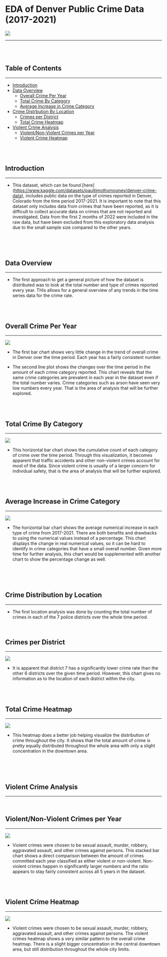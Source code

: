 # EDA of Denver Public Crime Data (2017-2021)

![](images/denver.jpg)
***
<br />
<br />

## Table of Contents
***
- [Introduction](#introduction)
- [Data Overview](#data-overview)
    - [Overall Crime Per Year](#overall-crime-per-year)
    - [Total Crime By Category](#total-crime-by-category)
    - [Average Increase in Crime Category](#average-increase-in-crime-category)
- [Crime Distrbution By Location](#crime-distribution-by-location)
    - [Crimes per District](#crimes-per-district)
    - [Total Crime Heatmap](#total-crime-heatmap)
- [Violent Crime Analysis](#violent-crime-analysis)
    - [Violent/Non-Violent Crimes per Year](#violentnon-violent-crimes-per-year)
    - [Violent Crime Heatmap](#violent-crime-heatmap)

<br />
<br />


## **Introduction**
***
* This dataset, which can be found [here] (https://www.kaggle.com/datasets/paultimothymooney/denver-crime-data), includes public data on the type of crimes reported in Denver, Colorado from the time period 2017-2021. It is important to note that this dataset only includes data from crimes that have been reported, as it is difficult to collect accurate data on crimes that are not reported and investigated. Data from the first 2 months of 2022 were included in the raw data, but have been excluded from this exploratory data analysis due to the small sample size compared to the other years.
<br />
<br />
<br />


## **Data Overview**
***

* The first approach to get a general picture of how the dataset is distributed was to look at the total number and type of crimes reported every year. THis allows for a general overview of any trends in the time series data for the crime rate.
<br />
<br />

## **Overall Crime Per Year**
***


![](images/overall_crime_per_year.png)


* The first bar chart shows very little change in the trend of overall crime in Denver over the time period. Each year has a fairly consistent number.

* The second line plot shows the changes over the time period in the amount of each crime category reported. This chart reveals that the same crime categories are prevalent in each year in the dataset even if the total number varies. Crime categories such as arson have seen very low numbers every year. That is the area of analysis that will be further explored.
<br />
<br />


## **Total Crime By Category**
***
![](images/total_crime_by_category.png)


* This horizontal bar chart shows the cumulative count of each category of crime over the time period. Through this visualization, it becomes apparent that traffic accidents and other non-violent crimes account for most of the data. Since violent crime is usually of a larger concern for individual safety, that is the area of analysis that will be further explored.
<br />
<br />


## **Average Increase in Crime Category**
***
![](images/avg_increase_crime_cat.png)
<br />

* The horizontal bar chart shows the average numerical increase in each type of crime from 2017-2021. There are both benefits and drawbacks to using the numerical values instead of a percentage. This chart displays the change in real numerical values, so it can be hard to identify in crime categories that have a small overall number. Given more time for further analysis, this chart would be supplemented with another chart to show the percentage change as well.
<br />
<br />
<br />



## **Crime Distribution by Location**
***

* The first location analysis was done by counting the total number of crimes in each of the 7 police districts over the whole time period.
<br />

## **Crimes per District**
***
![](images/crimes_per_district.png)
<br />

* It is apparent that district 7 has a significantly lower crime rate than the other 6 districts over the given time period. However, this chart gives no information as to the location of each district within the city.
<br />
<br />

## **Total Crime Heatmap**
***
![](images/total_crime_heatmap.png)
<br />

* This heatmap does a better job helping visualize the distribution of crime throughout the city. It shows that the total amount of crime is pretty equally distributed throughout the whole area with only a slight concentration in the downtown area.
<br />
<br />
<br />


## **Violent Crime Analysis**
***
<br />

## **Violent/Non-Violent Crimes per Year**
***
![](images/vio_nonvio_crimes_per_year.png)
<br />

* Violent crimes were chosen to be sexual assault, murder, robbery, aggravated assault, and other crimes against persons. This stacked bar chart shows a direct comparison between the amount of crimes committed each year classified as either violent or non-violent. Non-violent crimes happen in significantly larger numbers and the ratio appears to stay fairly consistent across all 5 years in the dataset.

<br />
<br />


## **Violent Crime Heatmap**
***
![](images/violent_crime_heatmap.png)
<br />

* Violent crimes were chosen to be sexual assault, murder, robbery, aggravated assault, and other crimes against persons. The violent crimes heatmap shows a very similar pattern to the overall crime heatmap. There is a slight bigger concentration in the central downtown area, but still distribution throughout the whole city limits.

<br />
<br />